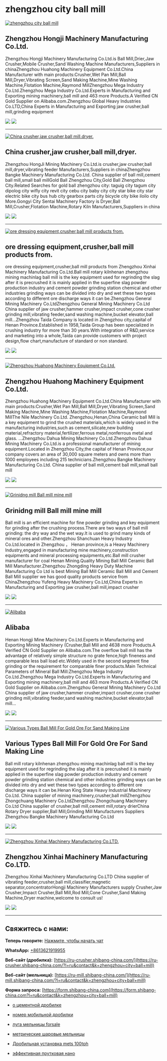 # zhengzhou city ball mill

<a href="https://swt.shibang-china.com/?l=ru&img&k=zhengzhou+city+ball+mill" target="_blank">![zhengzhou city ball mill](http://static.shibang-china.com/all-800x300/140.jpg)</a>

## Zhengzhou Hongji Machinery Manufacturing Co.Ltd.
Zhengzhou Hongji Machinery Manufacturing Co.Ltd.is Ball Mill,Drier,Jaw Crusher,Mobile Crusher,Sand Washing Machine Manufacturers,Suppliers in chinaZhengzhou Huahong Machinery Equipment Co.Ltd.China Manufacturer with main products:Crusher,Wet Pan Mill,Ball Mill,Dryer,Vibrating Screen,Sand Making Machine,Mine Washing Machine,Flotation Machine,Raymond MillZhengzhou Mega Industry Co.Ltd.Zhengzhou Mega Industry Co.Ltd.Experts in Manufacturing and Exporting mining machinery,ball mill and 463 more Products.A Verified CN Gold Supplier on Alibaba.com.Zhengzhou Global Heavy Industries Co.LTD,China Experts in Manufacturing and Exporting jaw crusher,ball mill,grinding equipment


<a href="https://whatsapp.shibangsoft.com/WhatsApp.php" target="_blank" title="WhatsApp">![](http://static.shibang-china.com/icon/whatsapp.png)</a> <a href="https://swt.shibang-china.com/?l=ru&icon&k=zhengzhou+city+ball+mill" target="_blank">![](http://static.shibang-china.com/icon/chat-ru.png)</a>

---

<a href="https://swt.shibang-china.com/?l=ru&img&k=zhengzhou+city+ball+mill" target="_blank">![China crusher,jaw crusher,ball mill,dryer.](http://static.shibang-china.com/all-800x300/566.jpg)</a>

## China crusher,jaw crusher,ball mill,dryer.
Zhengzhou HongJi Mining Machinery Co.Ltd.is crusher,jaw crusher,ball mill,dryer,vibrating feeder Manufacturers,Suppliers in chinaZhengzhou Bangke Machinery Manufacturing Co.Ltd. China supplier of ball mill,cement ball mill,small ball millGold Ball Zhengzhou City,Gold Ball Zhengzhou City.Related Searches for gold ball zhengzhou city: taguig city tagum city dipolog city wifly city revit city cebu city baby city city star bike city star electric bike city bus hub city gearbox parts city bicycle city bike iloilo city More.Gongyi City Sentai Machinery Factory is Dryer,Ball Mill,Crusher,Flotation Machine,Rotary Kiln Manufacturers,Suppliers in china


<a href="https://whatsapp.shibangsoft.com/WhatsApp.php" target="_blank" title="WhatsApp">![](http://static.shibang-china.com/icon/whatsapp.png)</a> <a href="https://swt.shibang-china.com/?l=ru&icon&k=zhengzhou+city+ball+mill" target="_blank">![](http://static.shibang-china.com/icon/chat-ru.png)</a>

---

<a href="https://swt.shibang-china.com/?l=ru&img&k=zhengzhou+city+ball+mill" target="_blank">![ore dressing equipment,crusher,ball mill products from.](http://static.shibang-china.com/all-800x300/198.jpg)</a>

## ore dressing equipment,crusher,ball mill products from.
ore dressing equipment,crusher,ball mill products from Zhengzhou Xinhai Machinery Manufacturing Co.Ltd.Ball mill rotary kilnhenan zhengzhou mining machinlag ball mill is the key equipment used for regrinding the slag after it is precrushed it is mainly applied in the superfine slag powder production industry and cement powder grinding station chemical and other industries grinding ways can be divided into dry and wet these two types according to different ore discharge ways it can be.Zhengzhou General Mining Machinery Co.LtdZhengzhou General Mining Machinery Co.Ltd China supplier of jaw crusher,hammer crusher,impact crusher,cone crusher grinding mill,vibrating feeder,sand washing machine,bucket elevator,ball mill…Zhengzhou Taida Company is located in Zhengzhou city,capital of Henan Province.Established in 1958,Taida Group has been specialized in crushing industry for more than 30 years.With integration of R&amp;D,service and marketing into a whole,Taida can provide customers with project design,flow chart,manufacture of standard or non standard.


<a href="https://whatsapp.shibangsoft.com/WhatsApp.php" target="_blank" title="WhatsApp">![](http://static.shibang-china.com/icon/whatsapp.png)</a> <a href="https://swt.shibang-china.com/?l=ru&icon&k=zhengzhou+city+ball+mill" target="_blank">![](http://static.shibang-china.com/icon/chat-ru.png)</a>

---

<a href="https://swt.shibang-china.com/?l=ru&img&k=zhengzhou+city+ball+mill" target="_blank">![Zhengzhou Huahong Machinery Equipment Co.Ltd.](http://static.shibang-china.com/all-800x300/423.jpg)</a>

## Zhengzhou Huahong Machinery Equipment Co.Ltd.
Zhengzhou Huahong Machinery Equipment Co.Ltd.China Manufacturer with main products:Crusher,Wet Pan Mill,Ball Mill,Dryer,Vibrating Screen,Sand Making Machine,Mine Washing Machine,Flotation Machine,Raymond MillThe Nile Machinery Co.Ltd. Zhengzhou,Henan,China Ceramic ball Mill is a key equipment to grind the crushed materials,which is widely used in the manufacturing industries,such as cement,silicate,new building material,refractory material,fertilizer,ferrous metal,nonferrous metal and glass. …Zhengzhou Dahua Mining Machinery Co.Ltd.Zhengzhou Dahua Mining Machinery Co.Ltd.is a professional manufacturer of mining equipment.Located in Zhengzhou City,the capital of Henan Province,our company covers an area of 30,000 square meters and owns more than 1000 employees including 215 technicians.Zhengzhou Bangke Machinery Manufacturing Co.Ltd. China supplier of ball mill,cement ball mill,small ball mill


<a href="https://whatsapp.shibangsoft.com/WhatsApp.php" target="_blank" title="WhatsApp">![](http://static.shibang-china.com/icon/whatsapp.png)</a> <a href="https://swt.shibang-china.com/?l=ru&icon&k=zhengzhou+city+ball+mill" target="_blank">![](http://static.shibang-china.com/icon/chat-ru.png)</a>

---

<a href="https://swt.shibang-china.com/?l=ru&img&k=zhengzhou+city+ball+mill" target="_blank">![Grinidng mill Ball mill mine mill](http://static.shibang-china.com/all-800x300/623.jpg)</a>

## Grinidng mill Ball mill mine mill
Ball mill is an efficient machine for fine powder grinding and key equipment for grinding after the crushing process.There are two ways of ball mill grinding: the dry way and the wet way.It is used to grind many kinds of mineral ores and other.Zhengzhou Shanchuan Heavy Industry Co.Ltd.located in Zhengzhou ， Henan province,is a Heavy Machinery Industry,engaged in manufacturing mine machinery,construction equipments and mineral processing equipments,etc.Ball mill crusher manufacturer for coal Henan Mining.Quality Mining Ball Mill Ceramic Ball Mill Manufacturer.Zhengzhou Zhongding Heavy Duty Machine Manufacturing Co Ltd is best Mining Ball Mill Ceramic Ball Mill and Cement Ball Mill supplier we has good quality products service from ChinaZhengzhou Yufeng Heavy Machinery Co.Ltd,China Experts in Manufacturing and Exporting jaw crusher,ball mill,impact crusher


<a href="https://whatsapp.shibangsoft.com/WhatsApp.php" target="_blank" title="WhatsApp">![](http://static.shibang-china.com/icon/whatsapp.png)</a> <a href="https://swt.shibang-china.com/?l=ru&icon&k=zhengzhou+city+ball+mill" target="_blank">![](http://static.shibang-china.com/icon/chat-ru.png)</a>

---

<a href="https://swt.shibang-china.com/?l=ru&img&k=zhengzhou+city+ball+mill" target="_blank">![Alibaba](http://static.shibang-china.com/all-800x300/684.jpg)</a>

## Alibaba
Henan Hongji Mine Machinery Co.Ltd.Experts in Manufacturing and Exporting Mining Machinery (Crusher,Ball Mill and 4638 more Products.A Verified CN Gold Supplier on Alibaba.com.The overflow ball mill has the advantage of relatively simple structure no grate fence,high fineness and comparable less ball load etc.Widely used in the second segment fine grinding or the requirement for comparable finer products.Main Technical Parameters of Mineral Ball Mill:Zhengzhou Mega Industry Co.Ltd.Zhengzhou Mega Industry Co.Ltd.Experts in Manufacturing and Exporting mining machinery,ball mill and 463 more Products.A Verified CN Gold Supplier on Alibaba.com.Zhengzhou General Mining Machinery Co.Ltd China supplier of jaw crusher,hammer crusher,impact crusher,cone crusher grinding mill,vibrating feeder,sand washing machine,bucket elevator,ball mill…


<a href="https://whatsapp.shibangsoft.com/WhatsApp.php" target="_blank" title="WhatsApp">![](http://static.shibang-china.com/icon/whatsapp.png)</a> <a href="https://swt.shibang-china.com/?l=ru&icon&k=zhengzhou+city+ball+mill" target="_blank">![](http://static.shibang-china.com/icon/chat-ru.png)</a>

---

<a href="https://swt.shibang-china.com/?l=ru&img&k=zhengzhou+city+ball+mill" target="_blank">![Various Types Ball Mill For Gold Ore For Sand Making Line](http://static.shibang-china.com/all-800x300/365.jpg)</a>

## Various Types Ball Mill For Gold Ore For Sand Making Line
Ball mill rotary kilnhenan zhengzhou mining machinlag ball mill is the key equipment used for regrinding the slag after it is precrushed it is mainly applied in the superfine slag powder production industry and cement powder grinding station chemical and other industries grinding ways can be divided into dry and wet these two types according to different ore discharge ways it can be.Henan King State Heavy Industrial Machinery Co.Ltd. China supplier of mining machinery,crusher,ball millZhengzhou Zhongchuang Machinery Co.LtdZhengzhou Zhongchuang Machinery Co.Ltd China supplier of crusher,ball mill,cement mill,rotary drierChina Rotary Dryer supplier,Ball Mill,Grinding Mill Manufacturers Suppliers Zhengzhou Bangke Machinery Manufacturing Co.Ltd


<a href="https://whatsapp.shibangsoft.com/WhatsApp.php" target="_blank" title="WhatsApp">![](http://static.shibang-china.com/icon/whatsapp.png)</a> <a href="https://swt.shibang-china.com/?l=ru&icon&k=zhengzhou+city+ball+mill" target="_blank">![](http://static.shibang-china.com/icon/chat-ru.png)</a>

---

<a href="https://swt.shibang-china.com/?l=ru&img&k=zhengzhou+city+ball+mill" target="_blank">![Zhengzhou Xinhai Machinery Manufacturing Co.LTD.](http://static.shibang-china.com/all-800x300/261.jpg)</a>

## Zhengzhou Xinhai Machinery Manufacturing Co.LTD.
Zhengzhou Xinhai Machinery Manufacturing Co.LTD China supplier of vibrating feeder,crusher,ball mill,classifier,magnetic separator,concentratorHongji Machinery Manufacturers supply Crusher,Jaw Crusher,Impact Crusher,Ball Mill,Rod Mill,Cone Crusher,Sand Making Machine,Dryer machine,welcome to consult us!

<a href="https://whatsapp.shibangsoft.com/WhatsApp.php" target="_blank" title="WhatsApp">![](http://static.shibang-china.com/icon/whatsapp.png)</a> <a href="https://swt.shibang-china.com/?l=ru&icon&k=zhengzhou+city+ball+mill" target="_blank">![](http://static.shibang-china.com/icon/chat-ru.png)</a>

---
## Свяжитесь с нами:

**Теперь говорите:** [Нажмите, чтобы начать чат](https://swt.shibang-china.com?l=ru&contact&k=zhengzhou+city+ball+mill)

**WhatsApp:**  [+8613621919955](https://whatsapp.shibangsoft.com/WhatsApp.php)

**Веб-сайт (дробилка):** [https://ru-crusher.shibang-china.com/](https://ru-crusher.shibang-china.com/?l=ru&contact&k=zhengzhou+city+ball+mill)

**Веб-сайт (мельница):** [https://ru-mill.shibang-china.com/](https://ru-mill.shibang-china.com/?l=ru&contact&k=zhengzhou+city+ball+mill)

**Форма запроса:** [https://form.shibang-china.com](https://form.shibang-china.com?l=ru&contact&k=zhengzhou+city+ball+mill)

* [о цементной дробилке](../131/%D0%BE%20%D1%86%D0%B5%D0%BC%D0%B5%D0%BD%D1%82%D0%BD%D0%BE%D0%B9%20%D0%B4%D1%80%D0%BE%D0%B1%D0%B8%D0%BB%D0%BA%D0%B5.md)

* [номер мобильной дробилки](../134/%D0%BD%D0%BE%D0%BC%D0%B5%D1%80%20%D0%BC%D0%BE%D0%B1%D0%B8%D0%BB%D1%8C%D0%BD%D0%BE%D0%B9%20%D0%B4%D1%80%D0%BE%D0%B1%D0%B8%D0%BB%D0%BA%D0%B8.md)

* [луга мельницы forsale](../135/%D0%BB%D1%83%D0%B3%D0%B0%20%D0%BC%D0%B5%D0%BB%D1%8C%D0%BD%D0%B8%D1%86%D1%8B%20forsale.md)

* [метрические шаровые мельницы](../134/%D0%BC%D0%B5%D1%82%D1%80%D0%B8%D1%87%D0%B5%D1%81%D0%BA%D0%B8%D0%B5%20%D1%88%D0%B0%D1%80%D0%BE%D0%B2%D1%8B%D0%B5%20%D0%BC%D0%B5%D0%BB%D1%8C%D0%BD%D0%B8%D1%86%D1%8B.md)

* [Дробильная установка mets 100tph](../132/%D0%94%D1%80%D0%BE%D0%B1%D0%B8%D0%BB%D1%8C%D0%BD%D0%B0%D1%8F%20%D1%83%D1%81%D1%82%D0%B0%D0%BD%D0%BE%D0%B2%D0%BA%D0%B0%20mets%20100tph.md)

* [эффективная прутковая нано](../133/%D1%8D%D1%84%D1%84%D0%B5%D0%BA%D1%82%D0%B8%D0%B2%D0%BD%D0%B0%D1%8F%20%D0%BF%D1%80%D1%83%D1%82%D0%BA%D0%BE%D0%B2%D0%B0%D1%8F%20%D0%BD%D0%B0%D0%BD%D0%BE.md)